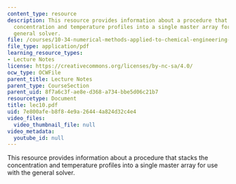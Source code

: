 ```yaml
---
content_type: resource
description: This resource provides information about a procedure that stacks the
  concentration and temperature profiles into a single master array for use with the
  general solver.
file: /courses/10-34-numerical-methods-applied-to-chemical-engineering-fall-2005/7e800afeb8f84e9a26444a824d32c4e4_lec10.pdf
file_type: application/pdf
learning_resource_types:
- Lecture Notes
license: https://creativecommons.org/licenses/by-nc-sa/4.0/
ocw_type: OCWFile
parent_title: Lecture Notes
parent_type: CourseSection
parent_uid: 8f7a6c3f-ae8e-d368-a734-bbe5d06c21b7
resourcetype: Document
title: lec10.pdf
uid: 7e800afe-b8f8-4e9a-2644-4a824d32c4e4
video_files:
  video_thumbnail_file: null
video_metadata:
  youtube_id: null
---
```

This resource provides information about a procedure that stacks the concentration and temperature profiles into a single master array for use with the general solver.